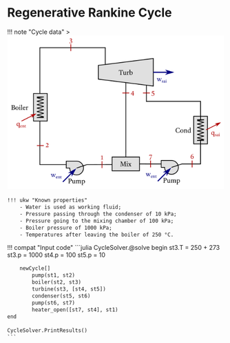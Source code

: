 # Regenerative Rankine Cycle

!!! note "Cycle data"
    > ![](./assets/ex3.png) 

    !!! ukw "Known properties"
        - Water is used as working fluid;
        - Pressure passing through the condenser of 10 kPa;
        - Pressure going to the mixing chamber of 100 kPa;
        - Boiler pressure of 1000 kPa;
        - Temperatures after leaving the boiler of 250 °C.


!!! compat "Input code"
    ```julia
    CycleSolver.@solve begin
        st3.T = 250 + 273
        st3.p = 1000
        st4.p = 100
        st5.p = 10
        
        newCycle[]
            pump(st1, st2)
            boiler(st2, st3)
            turbine(st3, [st4, st5])
            condenser(st5, st6)
            pump(st6, st7)
            heater_open([st7, st4], st1)
    end

    CycleSolver.PrintResults()
    ```

